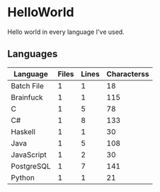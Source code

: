 # HelloWorld
Hello world in every language I've used.

## Languages
Language | Files | Lines | Characterss
--- | --- | --- | ---
Batch File | 1 | 1 | 18
Brainfuck | 1 | 1 | 115
C | 1 | 5 | 78
C# | 1 | 8 | 133
Haskell | 1 | 1 | 30
Java | 1 | 5 | 108
JavaScript | 1 | 2 | 30
PostgreSQL | 1 | 7 | 141
Python | 1 | 1 | 21